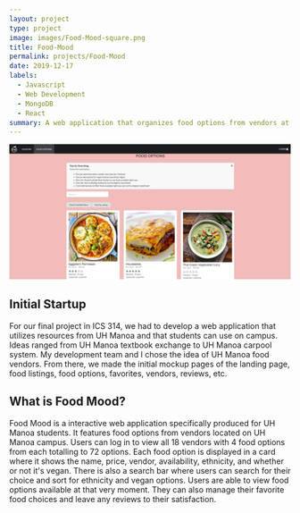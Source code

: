 ```yaml
---
layout: project
type: project
image: images/Food-Mood-square.png
title: Food-Mood
permalink: projects/Food-Mood
date: 2019-12-17
labels:
  - Javascript
  - Web Development
  - MongoDB
  - React
summary: A web application that organizes food options from vendors at UH Manoa for ICS 314.
---
```

<img class="ui huge centered image" src="../images/FoodOptions.png">

## **Initial Startup**
For our final project in ICS 314, we had to develop a web application that utilizes resources from UH Manoa and that students can use on campus. Ideas ranged from UH Manoa textbook exchange to UH Manoa carpool system. My development team and I chose the idea of UH Manoa food vendors. From there, we made the initial mockup pages of the landing page, food listings, food options, favorites, vendors, reviews, etc.

## **What is Food Mood?**

Food Mood is a interactive web application specifically produced for UH Manoa students. It features food options from vendors located on UH Manoa campus. Users can log in to view all 18 vendors with 4 food options from each totalling to 72 options. Each food option is displayed in a card where it shows the name, price, vendor, availability, ethnicity, and whether or not it's vegan. There is also a search bar where users can search for their choice and sort for ethnicity and vegan options. Users are able to view food options available at that very moment. They can also manage their favorite food choices and leave any reviews to their satisfaction.